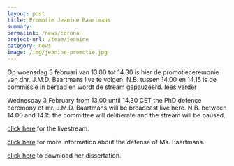 ```yaml
---
layout: post
title: Promotie Jeanine Baartmans
summary:
permalink: /news/corona
project-url: /team/jeanine
category: news
image: /img/jeanine-promotie.jpg
---
```

Op woensdag 3 februari van 13.00 tot 14.30 is hier de promotieceremonie van dhr. J.M.D. Baartmans live te volgen. N.B. tussen 14.00 en 14.15 is de commissie in beraad en wordt de stream gepauzeerd. [lees verder](https://www.uva.nl/content/evenementen/promoties/2021/02/sociale-angst-bij-kinderen-wat-nu.html?origin=YseAnEVVQ%2B6Ok8JyAViw%2Fgs)
<br>

Wednesday 3 February from 13.00 until 14.30 CET the PhD defence ceremony of mr. J.M.D. Baartmans will be broadcast live here. N.B. between 14.00 and 14.15 the committee will deliberate and the stream will be paused.
<br>


[click here](https://www.youtube.com/watch?v=7ONrRQ7Z4uQ&feature=youtu.be&ab_channel=UvAPromotieceremonies) for the livestream.

[click here](https://www.uva.nl/content/evenementen/promoties/2021/02/sociale-angst-bij-kinderen-wat-nu.html?origin=YseAnEVVQ%2B6Ok8JyAViw%2Fg) for more information about the defense of Ms. Baartmans.

[click here](https://www.google.com/url?sa=t&rct=j&q=&esrc=s&source=web&cd=&ved=2ahUKEwjsp-fL0rfuAhVB6qQKHf3sBK4QFjARegQIExAC&url=https%3A%2F%2Fpure.uva.nl%2Fws%2Ffiles%2F54463247%2FFront_matter.pdf&usg=AOvVaw1ldbwbchAINBWFH23sx_He) to download her dissertation.
